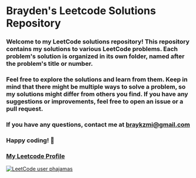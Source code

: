 # Brayden's Leetcode Solutions Repository

### Welcome to my LeetCode solutions repository! This repository contains my solutions to various LeetCode problems. Each problem's solution is organized in its own folder, named after the problem's title or number.

### Feel free to explore the solutions and learn from them. Keep in mind that there might be multiple ways to solve a problem, so my solutions might differ from others you find. If you have any suggestions or improvements, feel free to open an issue or a pull request.

### If you have any questions, contact me at braykzmi@gmail.com

### Happy coding! 🚀

### [My Leetcode Profile](https://leetcode.com/phajamas/)

[![LeetCode user phajamas](https://img.shields.io/badge/dynamic/json?style=for-the-badge&labelColor=black&color=%23ffa116&label=Solved&query=solvedOverTotal&url=https%3A%2F%2Fbadge.xyli.tech/%2Fapi%2Fusers%2Fphajamas&logo=leetcode&logoColor=yellow)](https://leetcode.com/phajamas/)
